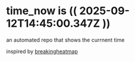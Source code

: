 # time_now is (( 2025-09-12T14:45:00.347Z ))

an automated repo that shows the currnent time

inspired by [breakingheatmap](https://github.com/breakingheatmap/breakingheatmap)